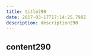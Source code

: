```yaml
---
title: title290
date: 2017-03-17T17:14:25.798Z
description: description290
---
```


## content290
  

